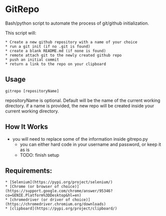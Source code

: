 # GitRepo

Bash/python script to automate the process of git/github initialization.

This script will:

	* Create a new github repository with a name of your choice
	* run a git init (if no .git is found)
	* create a blank README.md (if none is found)
	* remote attach git to the newly created github repo
	* push an initial commit
	* return a link to the repo on your clipboard


Usage
----

```
gitrepo [repositoryName]
```
repositoryName is optional.  Default will be the name of the current working directory.
if a name is provided, the new repo will be created inside your current working directory.

How It Works
----
* you will need to replace some of the information inside gitrepo.py
	* you can either hard code in your username and password, or keep it as is
	* TODO: finish setup

Requirements:
----
	* [Selenium](https://pypi.org/project/selenium/)
	* [Chrome (or browser of choice)](https://support.google.com/chrome/answer/95346?co=GENIE.Platform%3DDesktop&hl=en)
	* [chromedriver (or driver of choice)](https://chromedriver.chromium.org/downloads)
	* [clipboard](https://pypi.org/project/clipboard/)

